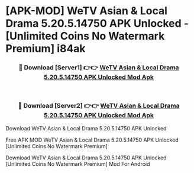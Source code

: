 # [APK-MOD] WeTV  Asian & Local Drama 5.20.5.14750 APK Unlocked - [Unlimited Coins No Watermark Premium] i84ak



<div align="center">
<h3>🔴 Download [Server1] 👉👉 <a href="https://momento.my/?title=WeTV__Asian_&_Local_Drama_5.20.5.14750_APK_Unlocked">WeTV  Asian & Local Drama 5.20.5.14750 APK Unlocked Mod Apk</a></h3><br>

<h3>🔴 Download [Server2] 👉👉 <a href="https://momento.my/?title=WeTV__Asian_&_Local_Drama_5.20.5.14750_APK_Unlocked">WeTV  Asian & Local Drama 5.20.5.14750 APK Unlocked Mod Apk</a></h3>
</div>



Download WeTV  Asian & Local Drama 5.20.5.14750 APK Unlocked 

Free APK MOD WeTV  Asian & Local Drama 5.20.5.14750 APK Unlocked [Unlimited Coins No Watermark Premium]

Download WeTV  Asian & Local Drama 5.20.5.14750 APK Unlocked [Unlimited Coins No Watermark Premium] Mod For Android
